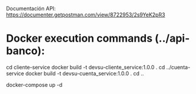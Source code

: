 Documentación API: https://documenter.getpostman.com/view/8722953/2s9YeK2pR3

# Docker execution commands (../api-banco): 
cd cliente-service
docker build -t devsu-cliente_service:1.0.0 .
cd ../cuenta-service
docker build -t devsu-cuenta_service:1.0.0 .
cd ..

docker-compose up -d
